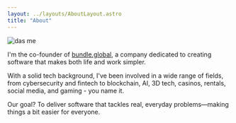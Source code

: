 ```yaml
---
layout: ../layouts/AboutLayout.astro
title: "About"
---
```


<div>
  <img src="/assets/nightspite.jpg" class="sm:w-1/2 rounded-lg ml-0" alt="das me">
</div>

I'm the co-founder of <a href="https://bundle.global">bundle.global</a>, a company dedicated to creating software that makes both life and work simpler.

With a solid tech background, I've been involved in a wide range of fields, from cybersecurity and fintech to blockchain, AI, 3D tech, casinos, rentals, social media, and gaming - you name it.

Our goal? To deliver software that tackles real, everyday problems—making things a bit easier for everyone.
